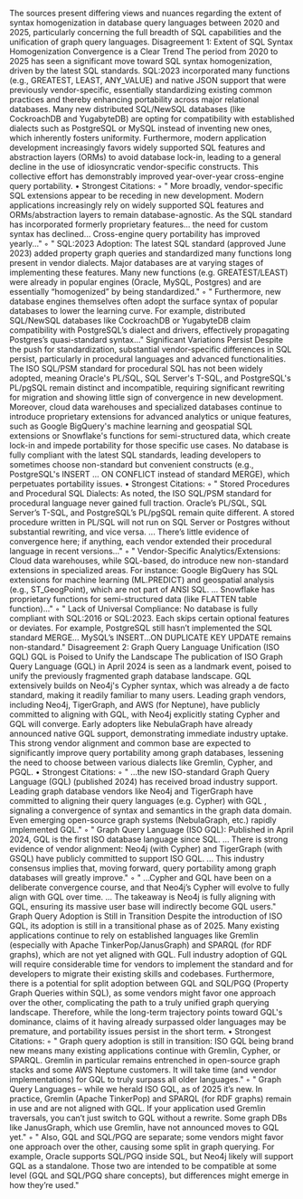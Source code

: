 The sources present differing views and nuances regarding the extent of syntax homogenization in database query languages between 2020 and 2025, particularly concerning the full breadth of SQL capabilities and the unification of graph query languages.
Disagreement 1: Extent of SQL Syntax Homogenization
Convergence is a Clear Trend The period from 2020 to 2025 has seen a significant move toward SQL syntax homogenization, driven by the latest SQL standards. SQL:2023 incorporated many functions (e.g., GREATEST, LEAST, ANY_VALUE) and native JSON support that were previously vendor-specific, essentially standardizing existing common practices and thereby enhancing portability across major relational databases. Many new distributed SQL/NewSQL databases (like CockroachDB and YugabyteDB) are opting for compatibility with established dialects such as PostgreSQL or MySQL instead of inventing new ones, which inherently fosters uniformity. Furthermore, modern application development increasingly favors widely supported SQL features and abstraction layers (ORMs) to avoid database lock-in, leading to a general decline in the use of idiosyncratic vendor-specific constructs. This collective effort has demonstrably improved year-over-year cross-engine query portability.
• Strongest Citations:
    ◦ " More broadly, vendor-specific SQL extensions appear to be receding in new development. Modern applications increasingly rely on widely supported SQL features and ORMs/abstraction layers to remain database-agnostic. As the SQL standard has incorporated formerly proprietary features... the need for custom syntax has declined... Cross-engine query portability has improved yearly..."
    ◦ " SQL:2023 Adoption: The latest SQL standard (approved June 2023) added property graph queries and standardized many functions long present in vendor dialects. Major databases are at varying stages of implementing these features. Many new functions (e.g. GREATEST/LEAST) were already in popular engines (Oracle, MySQL, Postgres) and are essentially “homogenized” by being standardized."
    ◦ " Furthermore, new database engines themselves often adopt the surface syntax of popular databases to lower the learning curve. For example, distributed SQL/NewSQL databases like CockroachDB or YugabyteDB claim compatibility with PostgreSQL’s dialect and drivers, effectively propagating Postgres’s quasi-standard syntax..."
Significant Variations Persist Despite the push for standardization, substantial vendor-specific differences in SQL persist, particularly in procedural languages and advanced functionalities. The ISO SQL/PSM standard for procedural SQL has not been widely adopted, meaning Oracle's PL/SQL, SQL Server's T-SQL, and PostgreSQL's PL/pgSQL remain distinct and incompatible, requiring significant rewriting for migration and showing little sign of convergence in new development. Moreover, cloud data warehouses and specialized databases continue to introduce proprietary extensions for advanced analytics or unique features, such as Google BigQuery's machine learning and geospatial SQL extensions or Snowflake's functions for semi-structured data, which create lock-in and impede portability for those specific use cases. No database is fully compliant with the latest SQL standards, leading developers to sometimes choose non-standard but convenient constructs (e.g., PostgreSQL's INSERT ... ON CONFLICT instead of standard MERGE), which perpetuates portability issues.
• Strongest Citations:
    ◦ " Stored Procedures and Procedural SQL Dialects: As noted, the ISO SQL/PSM standard for procedural language never gained full traction. Oracle’s PL/SQL, SQL Server’s T-SQL, and PostgreSQL’s PL/pgSQL remain quite different. A stored procedure written in PL/SQL will not run on SQL Server or Postgres without substantial rewriting, and vice versa. ... There’s little evidence of convergence here; if anything, each vendor extended their procedural language in recent versions..."
    ◦ " Vendor-Specific Analytics/Extensions: Cloud data warehouses, while SQL-based, do introduce new non-standard extensions in specialized areas. For instance: Google BigQuery has SQL extensions for machine learning (ML.PREDICT) and geospatial analysis (e.g., ST_GeogPoint), which are not part of ANSI SQL. ... Snowflake has proprietary functions for semi-structured data (like FLATTEN table function)..."
    ◦ " Lack of Universal Compliance: No database is fully compliant with SQL:2016 or SQL:2023. Each skips certain optional features or deviates. For example, PostgreSQL still hasn’t implemented the SQL standard MERGE... MySQL’s INSERT...ON DUPLICATE KEY UPDATE remains non-standard."
Disagreement 2: Graph Query Language Unification (ISO GQL)
GQL is Poised to Unify the Landscape The publication of ISO Graph Query Language (GQL) in April 2024 is seen as a landmark event, poised to unify the previously fragmented graph database landscape. GQL extensively builds on Neo4j's Cypher syntax, which was already a de facto standard, making it readily familiar to many users. Leading graph vendors, including Neo4j, TigerGraph, and AWS (for Neptune), have publicly committed to aligning with GQL, with Neo4j explicitly stating Cypher and GQL will converge. Early adopters like NebulaGraph have already announced native GQL support, demonstrating immediate industry uptake. This strong vendor alignment and common base are expected to significantly improve query portability among graph databases, lessening the need to choose between various dialects like Gremlin, Cypher, and PGQL.
• Strongest Citations:
    ◦ " ...the new ISO-standard Graph Query Language (GQL) (published 2024) has received broad industry support. Leading graph database vendors like Neo4j and TigerGraph have committed to aligning their query languages (e.g. Cypher) with GQL , signaling a convergence of syntax and semantics in the graph data domain. Even emerging open-source graph systems (NebulaGraph, etc.) rapidly implemented GQL."
    ◦ " Graph Query Language (ISO GQL): Published in April 2024, GQL is the first ISO database language since SQL. ... There is strong evidence of vendor alignment: Neo4j (with Cypher) and TigerGraph (with GSQL) have publicly committed to support ISO GQL. ... This industry consensus implies that, moving forward, query portability among graph databases will greatly improve."
    ◦ " ...Cypher and GQL have been on a deliberate convergence course, and that Neo4j’s Cypher will evolve to fully align with GQL over time. ... The takeaway is Neo4j is fully aligning with GQL, ensuring its massive user base will indirectly become GQL users."
Graph Query Adoption is Still in Transition Despite the introduction of ISO GQL, its adoption is still in a transitional phase as of 2025. Many existing applications continue to rely on established languages like Gremlin (especially with Apache TinkerPop/JanusGraph) and SPARQL (for RDF graphs), which are not yet aligned with GQL. Full industry adoption of GQL will require considerable time for vendors to implement the standard and for developers to migrate their existing skills and codebases. Furthermore, there is a potential for split adoption between GQL and SQL/PGQ (Property Graph Queries within SQL), as some vendors might favor one approach over the other, complicating the path to a truly unified graph querying landscape. Therefore, while the long-term trajectory points toward GQL's dominance, claims of it having already surpassed older languages may be premature, and portability issues persist in the short term.
• Strongest Citations:
    ◦ " Graph query adoption is still in transition: ISO GQL being brand new means many existing applications continue with Gremlin, Cypher, or SPARQL. Gremlin in particular remains entrenched in open-source graph stacks and some AWS Neptune customers. It will take time (and vendor implementations) for GQL to truly surpass all older languages."
    ◦ " Graph Query Languages – while we herald ISO GQL, as of 2025 it’s new. In practice, Gremlin (Apache TinkerPop) and SPARQL (for RDF graphs) remain in use and are not aligned with GQL. If your application used Gremlin traversals, you can’t just switch to GQL without a rewrite. Some graph DBs like JanusGraph, which use Gremlin, have not announced moves to GQL yet."
    ◦ " Also, GQL and SQL/PGQ are separate; some vendors might favor one approach over the other, causing some split in graph querying. For example, Oracle supports SQL/PGQ inside SQL, but Neo4j likely will support GQL as a standalone. Those two are intended to be compatible at some level (GQL and SQL/PGQ share concepts), but differences might emerge in how they’re used."